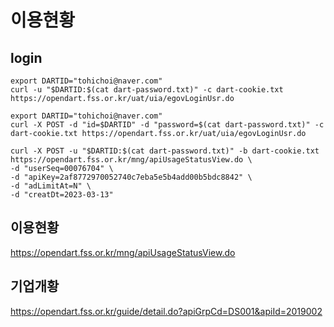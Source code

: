 # 이용현황

## login

```
export DARTID="tohichoi@naver.com"
curl -u "$DARTID:$(cat dart-password.txt)" -c dart-cookie.txt https://opendart.fss.or.kr/uat/uia/egovLoginUsr.do
```

```
export DARTID="tohichoi@naver.com"
curl -X POST -d "id=$DARTID" -d "password=$(cat dart-password.txt)" -c dart-cookie.txt https://opendart.fss.or.kr/uat/uia/egovLoginUsr.do
```


```
curl -X POST -u "$DARTID:$(cat dart-password.txt)" -b dart-cookie.txt https://opendart.fss.or.kr/mng/apiUsageStatusView.do \
-d "userSeq=00076704" \
-d "apiKey=2af8772970052740c7eba5e5b4add00b5bdc8842" \
-d "adLimitAt=N" \
-d "creatDt=2023-03-13"
```

## 이용현황

https://opendart.fss.or.kr/mng/apiUsageStatusView.do


## 기업개황

https://opendart.fss.or.kr/guide/detail.do?apiGrpCd=DS001&apiId=2019002
